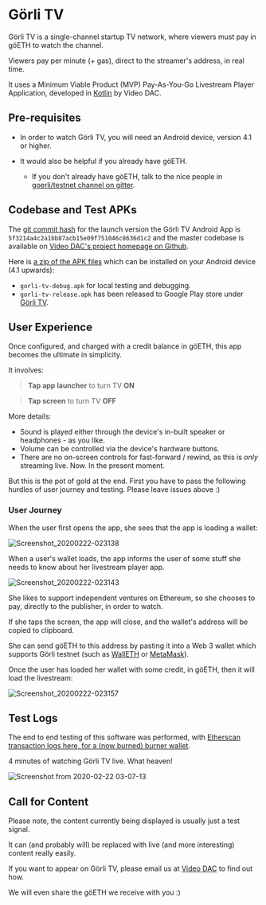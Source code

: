 # Görli TV

Görli TV is a single-channel startup TV network, where viewers must pay in göETH to watch the channel.

Viewers pay per minute (+ gas), direct to the streamer's address, in real time.

It uses a Minimum Viable Product (MVP) Pay-As-You-Go Livestream Player Application, developed in [Kotlin](https://kotlinlang.org/) by Video DAC.

## Pre-requisites

- In order to watch Görli TV, you will need an Android device, version 4.1 or higher.

- It would also be helpful if you already have göETH.
  - If you don't already have göETH, talk to the nice people in [goerli/testnet channel on gitter](https://gitter.im/goerli/testnet).

## Codebase and Test APKs

The [git commit hash](https://github.com/videoDAC/apps/commit/5f3214a4c2a1bb87acb15e09f751046c8636d1c2) for the launch version the Görli TV Android App is `5f3214a4c2a1bb87acb15e09f751046c8636d1c2` and the master codebase is available on [Video DAC's project homepage on Github](https://github.com/videoDAC/apps).

Here is [a zip of the APK files](https://github.com/videoDAC/apps/files/4238030/gorli-tv-apks.zip) which can be installed on your Android device (4.1 upwards):

- `gorli-tv-debug.apk` for local testing and debugging.
- `gorli-tv-release.apk` has been released to Google Play store under [Görli TV](https://play.google.com/store/apps/details?id=com.videodac.hls).

## User Experience

Once configured, and charged with a credit balance in göETH, this app becomes the ultimate in simplicity.

It involves:

> **Tap app launcher** to turn TV **ON**

> **Tap screen** to turn TV **OFF**

More details:

- Sound is played either through the device's in-built speaker or headphones - as you like.
- Volume can be controlled via the device's hardware buttons.
- There are no on-screen controls for fast-forward / rewind, as this is _only_ streaming live. Now. In the present moment.

But this is the pot of gold at the end. First you have to pass the following hurdles of user journey and testing. Please leave issues above :)

### User Journey

When the user first opens the app, she sees that the app is loading a wallet:

![Screenshot_20200222-023138](https://user-images.githubusercontent.com/59374467/75072497-9b87c400-551d-11ea-8543-3fb016d97019.png)

When a user's wallet loads, the app informs the user of some stuff she needs to know about her livestream player app.

![Screenshot_20200222-023143](https://user-images.githubusercontent.com/59374467/75072546-b0fcee00-551d-11ea-9f43-cfade2a66c98.png)

She likes to support independent ventures on Ethereum, so she chooses to pay, directly to the publisher, in order to watch.

If she taps the screen, the app will close, and the wallet's address will be copied to clipboard.

She can send göETH to this address by pasting it into a Web 3 wallet which supports Görli testnet (such as [WallETH](https://play.google.com/store/apps/details?id=org.walleth) or [MetaMask](https://play.google.com/store/apps/details?id=io.metamask)).

Once the user has loaded her wallet with some credit, in göETH, then it will load the livestream:

![Screenshot_20200222-023157](https://user-images.githubusercontent.com/59374467/75072740-19e46600-551e-11ea-91fd-15e2229820d6.png)

## Test Logs

The end to end testing of this software was performed, with [Etherscan transaction logs here, for a (now burned) burner wallet](https://goerli.etherscan.io/address/0xab060b3d2e0dc7fb6e62d7074448f32b748aa2d3).

4 minutes of watching Görli TV live. What heaven!

![Screenshot from 2020-02-22 03-07-13](https://user-images.githubusercontent.com/59374467/75074789-6b8eef80-5522-11ea-8ffd-800d4563adaf.png)

## Call for Content

Please note, the content currently being displayed is usually just a test signal.

It can (and probably will) be replaced with live (and more interesting) content really easily.

If you want to appear on Görli TV, please email us at [Video DAC](mailto:videodac@protonmail.com) to find out how.

We will even share the göETH we receive with you :)
